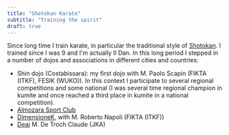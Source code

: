 ```yaml
---
title: "Shotokan Karate"
subtitle: "Training the spirit"
draft: true
---
```


Since long time I train karate, in particular the traditional style of
[Shotokan](https://en.wikipedia.org/wiki/Shotokan).
I trained since I was 9 and I'm actually II Dan.
In this long period I stepped in a number of dojos and associations in different cities and
countries:

- Shin dojo (Costabissara): my first dojo with M. Paolo Scapin (FIKTA (ITKF), FESIK (WUKO)).
  In this context I participate to several regional competitions and some
  national (I was several time regional champion in kumite and once reached a
  third place in kumite in a national competition).
- [Almozara Sport Club](http://almozarasport.com/)
- [DimensioneK](http://www.dimensionek.it/), with M. Roberto Napoli (FIKTA (ITKF))
- [Deai](http://www.karate-do.be/description-club-karate-deai-k-c--ottignies-c48.php)
  M. De Troch Claude (JKA)
